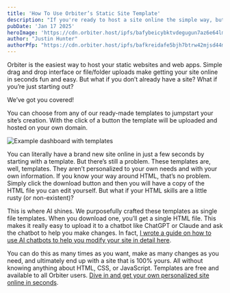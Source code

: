 ```yaml
---
title: 'How To Use Orbiter’s Static Site Template'
description: "If you're ready to host a site online the simple way, but don't know where to begin, starting with Orbiter's static site templates is a great idea."
pubDate: 'Jan 17 2025'
heroImage: 'https://cdn.orbiter.host/ipfs/bafybeicybktvdegugun7az6e64lmcwawqzufpa4z2eglehpl2vynkluque'
author: "Justin Hunter"
authorPfp: "https://cdn.orbiter.host/ipfs/bafkreidafe5bjh7btrw42mjsd44mfkq5zamonfgxr2p5dlatwod66ltjxq"
---
```

Orbiter is the easiest way to host your static websites and web apps. Simple drag and drop interface or file/folder uploads make getting your site online in seconds fun and easy. But what if you don’t already have a site? What if you’re just starting out?

We’ve got you covered!

You can choose from any of our ready-made templates to jumpstart your site’s creation. With the click of a button the template will be uploaded and hosted on your own domain.

![Example dashboard with templates](https://cdn.orbiter.host/ipfs/bafybeicybktvdegugun7az6e64lmcwawqzufpa4z2eglehpl2vynkluque)

You can literally have a brand new site online in just a few seconds by starting with a template. But there’s still a problem. These templates are, well, templates. They aren’t personalized to your own needs and with your own information. If you know your way around HTML, that’s no problem. Simply click the download button and then you will have a copy of the HTML file you can edit yourself. But what if your HTML skills are a little rusty (or non-existent)?

This is where AI shines. We purposefully crafted these templates as single file templates. When you download one, you’ll get a single HTML file. This makes it really easy to upload it to a chatbot like ChatGPT or Claude and ask the chatbot to help you make changes. In fact, [I wrote a guide on how to use AI chatbots to help you modify your site in detail here](https://orbiter.host/blog/how-to-self-host-your-own-linktree-no-code).

You can do this as many times as you want, make as many changes as you need, and ultimately end up with a site that is 100% yours. All without knowing anything about HTML, CSS, or JavaScript. Templates are free and available to all Orbiter users. [Dive in and get your own personalized site online in seconds](https://orbiter.host).
